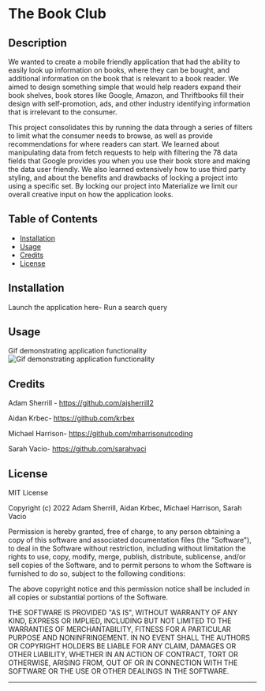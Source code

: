 # The Book Club

## Description

We wanted to create a mobile friendly application that had the ability to easily look up information on books, where they can be bought, and additional information on the book that is relevant to a book reader. We aimed to design something simple that would help readers expand their book shelves, book stores like Google, Amazon, and Thriftbooks fill their design with self-promotion, ads, and other industry identifying information that is irrelevant to the consumer.

This project consolidates this by running the data through a series of filters to limit what the consumer needs to browse, as well as provide recommendations for where readers can start. We learned about manipulating data from fetch requests to help with filtering the 78 data fields that Google provides you when you use their book store and making the data user friendly. We also learned extensively how to use third party styling, and about the benefits and drawbacks of locking a project into using a specific set. By locking our project into Materialize we limit our overall creative input on how the application looks.

## Table of Contents 

- [Installation](#installation)
- [Usage](#usage)
- [Credits](#credits)
- [License](#license)

## Installation

Launch the application here-
Run a search query

## Usage

Gif demonstrating application functionality 
![Gif demonstrating application functionality](assets/images/The-Book-Club.gif)

## Credits

Adam Sherrill - https://github.com/ajsherrill2

Aidan Krbec- https://github.com/krbex

Michael Harrison- https://github.com/mharrisonutcoding

Sarah Vacio- https://github.com/sarahvaci


## License

MIT License

Copyright (c) 2022 Adam Sherrill, Aidan Krbec, Michael Harrison, Sarah Vacio

Permission is hereby granted, free of charge, to any person obtaining a copy
of this software and associated documentation files (the "Software"), to deal
in the Software without restriction, including without limitation the rights
to use, copy, modify, merge, publish, distribute, sublicense, and/or sell
copies of the Software, and to permit persons to whom the Software is
furnished to do so, subject to the following conditions:

The above copyright notice and this permission notice shall be included in all
copies or substantial portions of the Software.

THE SOFTWARE IS PROVIDED "AS IS", WITHOUT WARRANTY OF ANY KIND, EXPRESS OR
IMPLIED, INCLUDING BUT NOT LIMITED TO THE WARRANTIES OF MERCHANTABILITY,
FITNESS FOR A PARTICULAR PURPOSE AND NONINFRINGEMENT. IN NO EVENT SHALL THE
AUTHORS OR COPYRIGHT HOLDERS BE LIABLE FOR ANY CLAIM, DAMAGES OR OTHER
LIABILITY, WHETHER IN AN ACTION OF CONTRACT, TORT OR OTHERWISE, ARISING FROM,
OUT OF OR IN CONNECTION WITH THE SOFTWARE OR THE USE OR OTHER DEALINGS IN THE
SOFTWARE.

---
